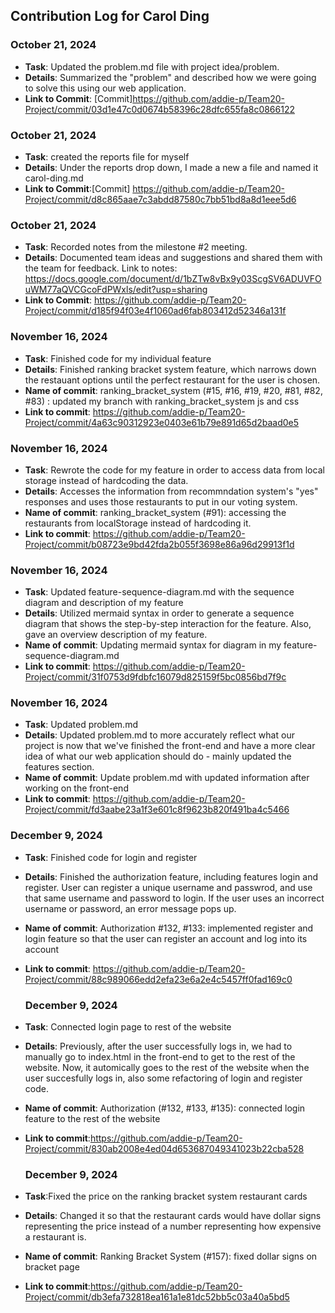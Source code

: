 ## Contribution Log for Carol Ding


### October 21, 2024
- **Task**: Updated the problem.md file with project idea/problem.
- **Details**: Summarized the "problem" and described how we were going to solve this using our web application.
- **Link to Commit**: [Commit]https://github.com/addie-p/Team20-Project/commit/03d1e47c0d0674b58396c28dfc655fa8c0866122

### October 21, 2024
- **Task**: created the reports file for myself
- **Details**: Under the reports drop down, I made a new a file and named it carol-ding.md
- **Link to Commit**:[Commit] https://github.com/addie-p/Team20-Project/commit/d8c865aae7c3abdd87580c7bb51bd8a8d1eee5d6

### October 21, 2024
- **Task**: Recorded notes from the milestone #2 meeting.
- **Details**: Documented team ideas and suggestions and shared them with the team for feedback. Link to notes: https://docs.google.com/document/d/1bZTw8vBx9y03ScgSV6ADUVFOuWM77aQVCGcoFdPWxls/edit?usp=sharing
- **Link to Commit**: https://github.com/addie-p/Team20-Project/commit/d185f94f03e4f1060ad6fab803412d52346a131f

### November 16, 2024
- **Task**: Finished code for my individual feature
- **Details**: Finished ranking bracket system feature, which narrows down the restauant options until the perfect restaurant for the user is chosen. 
- **Name of commit**: ranking_bracket_system (#15, #16, #19, #20, #81, #82, #83) : updated my branch with ranking_bracket_system js and css
- **Link to commit**: https://github.com/addie-p/Team20-Project/commit/4a63c90312923e0403e61b79e891d65d2baad0e5

### November 16, 2024 
- **Task**: Rewrote the code for my feature in order to access data from local storage instead of hardcoding the data. 
- **Details**: Accesses the information from recommndation system's "yes" responses and uses those restaurants to put in our voting system. 
- **Name of commit**: ranking_bracket_system (#91): accessing the restaurants from localStorage instead of hardcoding it.
- **Link to commit**: https://github.com/addie-p/Team20-Project/commit/b08723e9bd42fda2b055f3698e86a96d29913f1d

### November 16, 2024
- **Task**: Updated feature-sequence-diagram.md with the sequence diagram and description of my feature
- **Details**: Utilized mermaid syntax in order to generate a sequence diagram that shows the step-by-step interaction for the feature. Also, gave an overview description of my feature. 
- **Name of commit**: Updating mermaid syntax for diagram in my feature-sequence-diagram.md
- **Link to commit**: https://github.com/addie-p/Team20-Project/commit/31f0753d9fdbfc16079d825159f5bc0856bd7f9c

### November 16, 2024
- **Task**: Updated problem.md
- **Details**: Updated problem.md to more accurately reflect what our project is now that we've finished the front-end and have a more clear idea of what our web application should do - mainly updated the features section. 
- **Name of commit**: Update problem.md with updated information after working on the front-end
- **Link to commit**: https://github.com/addie-p/Team20-Project/commit/fd3aabe23a1f3e601c8f9623b820f491ba4c5466

### December 9, 2024
- **Task**: Finished code for login and register 
- **Details**: Finished the authorization feature, including features login and register. User can register a unique username and passwrod, and use that same username and password to login. If the user uses an incorrect username or password, an error message pops up. 
- **Name of commit**: Authorization #132, #133: implemented register and login feature so that the user can register an account and log into its account
- **Link to commit**: https://github.com/addie-p/Team20-Project/commit/88c989066edd2efa23e6a2e4c5457ff0fad169c0

  ### December 9, 2024
- **Task**: Connected login page to rest of the website 
- **Details**: Previously, after the user successfully logs in, we had to manually go to index.html in the front-end to get to the rest of the website. Now, it automically goes to the rest of the website when the user succesfully logs in, also some refactoring of login and register code.
- **Name of commit**: Authorization (#132, #133, #135): connected login feature to the rest of the website
- **Link to commit**:https://github.com/addie-p/Team20-Project/commit/830ab2008e4ed04d653687049341023b22cba528

  ### December 9, 2024
- **Task**:Fixed the price on the ranking bracket system restaurant cards
- **Details**: Changed it so that the restaurant cards would have dollar signs representing the price instead of a number representing how expensive a restaurant is.
- **Name of commit**: Ranking Bracket System (#157): fixed dollar signs on bracket page
- **Link to commit**:https://github.com/addie-p/Team20-Project/commit/db3efa732818ea161a1e81dc52bb5c03a40a5bd5


